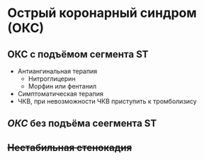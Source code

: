 # Острый коронарный синдром (ОКС)

## **ОКС** с подъёмом сегмента ST

* Антиангинальная терапия
    * Нитроглицерин
    * Морфин или фентанил
* Симптоматическая терапия
* ЧКВ, при невозможности ЧКВ приступить к тромболизису
    
## *ОКС* без подъёма сеегмента ST

## ~~Нестабильная стенокадия~~